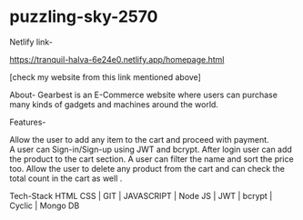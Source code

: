 # puzzling-sky-2570


Netlify link-

https://tranquil-halva-6e24e0.netlify.app/homepage.html

[check my website from this link mentioned above]

About-
Gearbest is an E-Commerce website where users can purchase many kinds of gadgets and machines around the world. 

Features-

Allow the user to add any item to the cart and proceed with payment.  
A user can Sign-in/Sign-up using JWT and bcrypt.
After login user can add the product to the cart section.
A user can filter the name and sort the price too. 
Allow the user to delete any product from the cart and can check the total count in the cart as well .


Tech-Stack 
HTML CSS | GIT | JAVASCRIPT | Node JS | JWT | bcrypt | Cyclic | Mongo DB 




